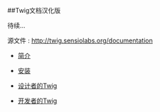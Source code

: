 ##Twig文档汉化版


待续...


源文件 : http://twig.sensiolabs.org/documentation

- [简介](intro.md)

- [安装](installation.md)

- [设计者的Twig](twig_design.md)

- [开发者的Twig](twig_dev.md)
